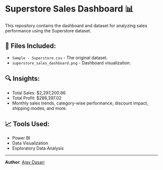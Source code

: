 # Superstore Sales Dashboard 📊

This repository contains the dashboard and dataset for analyzing sales performance using the Superstore dataset.

## 📁 Files Included:
- `Sample - Superstore.csv` - The original dataset.
- `superstore_sales_dashboard.png` - Dashboard visualization.

## 🔍 Insights:
- Total Sales: $2,297,200.86
- Total Profit: $286,397.02
- Monthly sales trends, category-wise performance, discount impact, shipping modes, and more.

## 📈 Tools Used:
- Power BI 
- Data Visualization
- Exploratory Data Analysis

---

**Author**: [Ajay Dasari](https://www.linkedin.com/in/ajay-dasari-384174228)
